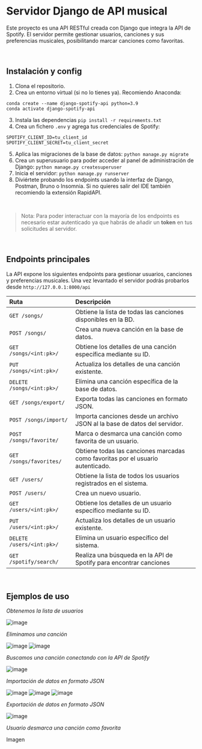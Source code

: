 # Servidor Django de API musical

Este proyecto es una API RESTful creada con Django que integra la API de Spotify. El servidor permite gestionar usuarios, canciones y sus preferencias musicales, posibilitando marcar canciones como favoritas.

&nbsp;

## Instalación y config

1. Clona el repositorio.
2. Crea un entorno virtual (si no lo tienes ya). Recomiendo Anaconda:

```
conda create --name django-spotify-api python=3.9
conda activate django-spotify-api
```

3. Instala las dependencias `pip install -r requirements.txt`
4. Crea un fichero `.env` y agrega tus credenciales de Spotify:

```
SPOTIFY_CLIENT_ID=tu_client_id
SPOTIFY_CLIENT_SECRET=tu_client_secret

```

5. Aplica las migraciones de la base de datos: `python manage.py migrate`
6. Crea un superusuario para poder acceder al panel de administración de Django: `python manage.py createsuperuser`
7. Inicia el servidor: `python manage.py runserver`
8. Diviértete probando los endpoints usando la interfaz de Django, Postman, Bruno o Insomnia. Si no quieres salir del IDE también recomiendo la extensión RapidAPI.

&nbsp;

> Nota: Para poder interactuar con la mayoría de los endpoints es necesario estar autenticado ya que habrás de añadir un **token** en tus solicitudes al servidor.

&nbsp;

## Endpoints principales

La API expone los siguientes endpoints para gestionar usuarios, canciones y preferencias musicales. Una vez levantado el servidor podrás probarlos desde `http://127.0.0.1:8000/api`

| Ruta                      | Descripción                                                                     |
| :------------------------ | :------------------------------------------------------------------------------ |
| `GET /songs/`             | Obtiene la lista de todas las canciones disponibles en la BD.                   |
| `POST /songs/`            | Crea una nueva canción en la base de datos.                                     |
| `GET /songs/<int:pk>/`    | Obtiene los detalles de una canción específica mediante su ID.                  |
| `PUT /songs/<int:pk>/`    | Actualiza los detalles de una canción existente.                                |
| `DELETE /songs/<int:pk>/` | Elimina una canción específica de la base de datos.                             |
| `GET /songs/export/`      | Exporta todas las canciones en formato JSON.                                    |
| `POST /songs/import/`     | Importa canciones desde un archivo JSON al la base de datos del servidor.       |
| `POST /songs/favorite/`   | Marca o desmarca una canción como favorita de un usuario.                       |
| `GET /songs/favorites/`   | Obtiene todas las canciones marcadas como favoritas por el usuario autenticado. |
| `GET /users/`             | Obtiene la lista de todos los usuarios registrados en el sistema.               |
| `POST /users/`            | Crea un nuevo usuario.                                                          |
| `GET /users/<int:pk>/`    | Obtiene los detalles de un usuario específico mediante su ID.                   |
| `PUT /users/<int:pk>/`    | Actualiza los detalles de un usuario existente.                                 |
| `DELETE /users/<int:pk>/` | Elimina un usuario específico del sistema.                                      |
| `GET /spotify/search/`    | Realiza una búsqueda en la API de Spotify para encontrar canciones              |

&nbsp;

## Ejemplos de uso

_Obtenemos la lista de usuarios_

![image](https://github.com/user-attachments/assets/cf32682b-9873-42d9-973c-32c402413483)

_Eliminamos una canción_

![image](https://github.com/user-attachments/assets/7e0e33c6-7086-413d-b0da-f3b00e05fe53)
![image](https://github.com/user-attachments/assets/b4c6e779-c29c-49a2-ac3b-7b51661fcdab)

_Buscamos una canción conectando con la API de Spotify_

![image](https://github.com/user-attachments/assets/f673e88f-a913-49f5-95c8-75244978ac7e)

_Importación de datos en formato JSON_

![image](https://github.com/user-attachments/assets/913a0362-57ca-45aa-9b92-f48e06812a63)
![image](https://github.com/user-attachments/assets/e120bc15-6993-4c13-909b-f3d515f943be)
![image](https://github.com/user-attachments/assets/2ae35a4e-fdee-4041-84cf-eadf4561ef2d)

_Exportación de datos en formato JSON_

![image](https://github.com/user-attachments/assets/1d61c438-35fd-40f4-b739-4b218bdc3df3)

_Usuario desmarca una canción como favorita_

Imagen
